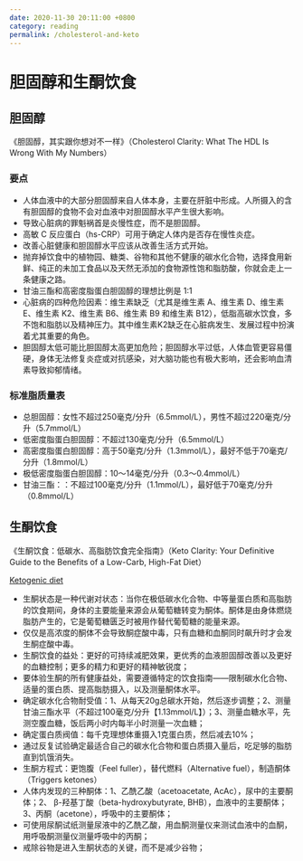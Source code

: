 ```yaml
---
date: 2020-11-30 20:11:00 +0800
category: reading
permalink: /cholesterol-and-keto
---
```


# 胆固醇和生酮饮食

## 胆固醇

《胆固醇，其实跟你想对不一样》（Cholesterol Clarity: What The HDL Is Wrong With My Numbers）

### 要点

* 人体血液中的大部分胆固醇来自人体本身，主要在肝脏中形成。人所摄入的含有胆固醇的食物不会对血液中对胆固醇水平产生很大影响。
* 导致心脏病的罪魁祸首是炎慢性症，而不是胆固醇。
* 高敏 C 反应蛋白（hs-CRP）可用于确定人体内是否存在慢性炎症。
* 改善心脏健康和胆固醇水平应该从改善生活方式开始。
* 抛弃掉饮食中的植物园、糖类、谷物和其他不健康的碳水化合物，选择食用新鲜、纯正的未加工食品以及天然无添加的食物源性饱和脂肪酸，你就会走上一条健康之路。
* 甘油三酯和高密度脂蛋白胆固醇的理想比例是 1:1
* 心脏病的四种危险因素：维生素缺乏（尤其是维生素 A、维生素 D、维生素 E、维生素 K2、维生素 B6、维生素 B9 和维生素 B12），低脂高碳水饮食，多不饱和脂肪以及精神压力。其中维生素K2缺乏在心脏病发生、发展过程中扮演着尤其重要的角色。
* 胆固醇太低可能比胆固醇太高更加危险；胆固醇水平过低，人体血管更容易僵硬，身体无法修复炎症或对抗感染，对大脑功能也有极大影响，还会影响血清素导致抑郁情绪。

### 标准脂质量表

* 总胆固醇：女性不超过250毫克/分升（6.5mmol/L），男性不超过220毫克/分升（5.7mmol/L）
* 低密度脂蛋白胆固醇：不超过130毫克/分升（6.5mmol/L）
* 高密度脂蛋白胆固醇：高于50毫克/分升（1.3mmol/L），最好不低于70毫克/分升（1.8mmol/L）
* 极低密度脂蛋白胆固醇：10～14毫克/分升（0.3～0.4mmol/L）
* 甘油三酯：：不超过100毫克/分升（1.1mmol/L），最好低于70毫克/分升（0.8mmol/L）

## 生酮饮食

《生酮饮食：低碳水、高脂肪饮食完全指南》（Keto Clarity: Your Definitive Guide to the Benefits of a Low-Carb, High-Fat Diet）

[Ketogenic diet](https://en.wikipedia.org/wiki/Ketogenic_diet)

* 生酮状态是一种代谢对状态：当你在极低碳水化合物、中等量蛋白质和高脂肪的饮食期间，身体的主要能量来源会从葡萄糖转变为酮体。酮体是由身体燃烧脂肪产生的，它是葡萄糖匮乏时被用作替代葡萄糖的能量来源。
* 仅仅是高浓度的酮体不会导致酮症酸中毒，只有血糖和血酮同时飙升时才会发生酮症酸中毒。
* 生酮饮食的益处：更好的可持续减肥效果，更优秀的血液胆固醇改善以及更好的血糖控制；更多的精力和更好的精神敏锐度；
* 要体验生酮的所有健康益处，需要遵循特定的饮食指南——限制碳水化合物、适量的蛋白质、提高脂肪摄入，以及测量酮体水平。
* 确定碳水化合物耐受值：1、从每天20g总碳水开始，然后逐步调整；2、测量甘油三酯水平（不超过100毫克/分升【1.13mmol/L】）；3、测量血糖水平，先测空腹血糖，饭后两小时内每半小时测量一次血糖；
* 确定蛋白质阀值：每千克理想体重摄入1克蛋白质，然后减去10%；
* 通过反复试验确定最适合自己的碳水化合物和蛋白质摄入量后，吃足够的脂肪直到饥饿消失。
* 生酮方程式：更饱腹（Feel fuller），替代燃料（Alternative fuel），制造酮体（Triggers ketones）
* 人体内发现的三种酮体：1、乙酰乙酸（acetoacetate, AcAc），尿中的主要酮体；2、
β-羟基丁酸（beta-hydroxybutyrate, BHB），血液中的主要酮体；3、丙酮（acetone），呼吸中的主要酮体；
* 可使用尿酮试纸测量尿液中的乙酰乙酸，用血酮测量仪来测试血液中的血酮，用呼吸酮测量仪测量呼吸中的丙酮；
* 戒除谷物是进入生酮状态的关键，而不是减少谷物；

